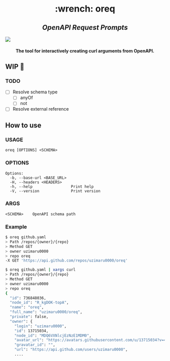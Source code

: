<h1 align="center">:wrench: oreq</h1>

<h2 align="center"><em>OpenAPI Request Prompts</em></h2>

[![](https://img.shields.io/github/license/uzimaru0000/oreq?style=for-the-badge)](https://github.com/uzimaru0000/tv/blob/master/LICENSE)
<!-- [![](https://img.shields.io/github/v/release/uzimaru0000/tv?style=for-the-badge)](https://github.com/uzimaru0000/tv/releases/latest) -->
<!-- ![](https://img.shields.io/github/downloads/uzimaru0000/tv/total?style=for-the-badge) -->

<h4 align="center">The tool for interactively creating curl arguments from OpenAPI.</h4>

## WIP :construction:

### TODO

- [ ] Resolve schema type
  - [ ] anyOf
  - [ ] not
- [ ] Resolve external reference

## How to use

### USAGE
```
oreq [OPTIONS] <SCHEMA>
```

### OPTIONS
```
Options:
  -b, --base-url <BASE_URL>  
  -H, --headers <HEADERS>    
  -h, --help                 Print help
  -V, --version              Print version
```

### ARGS
```
<SCHEMA>    OpenAPI schema path
```

### Example

```bash
$ oreq github.yaml
> Path /repos/{owner}/{repo}
> Method GET
> owner uzimaru0000
> repo oreq
-X GET 'https://api.github.com/repos/uzimaru0000/oreq'

$ oreq github.yaml | xargs curl
> Path /repos/{owner}/{repo}
> Method GET
> owner uzimaru0000
> repo oreq
{
  "id": 736848036,
  "node_id": "R_kgDOK-topA",
  "name": "oreq",
  "full_name": "uzimaru0000/oreq",
  "private": false,
  "owner": {
    "login": "uzimaru0000",
    "id": 13715034,
    "node_id": "MDQ6VXNlcjEzNzE1MDM0",
    "avatar_url": "https://avatars.githubusercontent.com/u/13715034?v=4",
    "gravatar_id": "",
    "url": "https://api.github.com/users/uzimaru0000",
    ....

```
